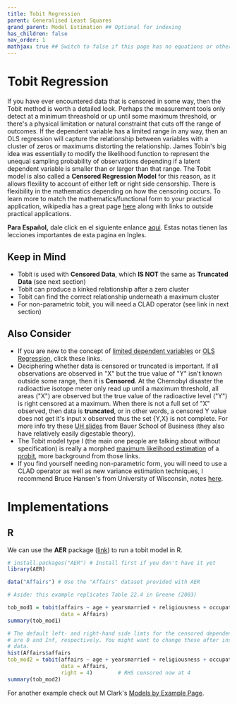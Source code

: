 ```yaml
---
title: Tobit Regression
parent: Generalised Least Squares
grand_parent: Model Estimation ## Optional for indexing
has_children: false
nav_order: 1
mathjax: true ## Switch to false if this page has no equations or other math rendering.
---
```


# Tobit Regression


If you have ever encountered data that is censored in some way, then the Tobit method is worth a detailed look. Perhaps the measurement tools only detect at a minimum threashold or up until some maximum threshold, or there's a physical limitation or natural constraint that cuts off the range of outcomes. If the dependent variable has a limited range in any way, then an OLS regression will capture the relationship between variables with a cluster of zeros or maximums distorting the relationship. James Tobin's big idea was essentially to modify the likelihood function to represent the unequal sampling probability of observations depending if a latent dependent variable is smaller than or larger than that range. The Tobit model is also called a **Censored Regression Model** for this reason, as it allows flexility to account of either left or right side censorship. There is flexibility in the mathematics depending on how the censoring occurs. To learn more to match the mathematics/functional form to your practical application, wikipedia has a great page [here](https://en.wikipedia.org/wiki/Tobit_model) along with links to outside practical applications. 

**Para Español,** dale click en el siguiente enlance [aqui](https://sct.uab.cat/estadistica/sites/sct.uab.cat.estadistica/files/presentaciontobias.pdf). Estas notas tienen las lecciones importantes de esta pagina en Ingles. 

## Keep in Mind

- Tobit is used with **Censored Data**, which **IS NOT** the same as **Truncated Data** (see next section)
- Tobit can produce a kinked relationship after a zero cluster 
- Tobit can find the correct relationship underneath a maximum cluster
- For non-parametric tobit, you will need a CLAD operator (see link in next section)

## Also Consider

- If you are new to the concept of [limited dependent variables](https://en.wikipedia.org/wiki/Limited_dependent_variable) or [OLS Regression](https://en.wikipedia.org/wiki/Ordinary_least_squares), click these links.  
- Deciphering whether data is censored or truncated is important. If all observations are observed in "X" but the true value of "Y" isn't known outside some range, then it is **Censored**. At the Chernobyl disaster the radioactive isotope meter only read up until a maximum threshold, all areas ("X") are observed but the true value of the radioactive level ("Y") is right censored at a maximum. When there is not a full set of "X" observed, then data is **truncated**, or in other words, a censored Y value does not get it's input x observed thus the set {Y,X} is not complete. For more info try these [UH slides](https://www.bauer.uh.edu/rsusmel/phd/ec1-23.pdf) from Bauer School of Business (they also have relatively easily digestable theory). 
- The Tobit model type I (the main one people are talking about without specification) is really a morphed [maximum likelihood estimation](https://en.wikipedia.org/wiki/Maximum_likelihood_estimation) of a [probit](https://en.wikipedia.org/wiki/Probit_model), more background from those links.  
- If you find yourself needing non-parametric form, you will need to use a CLAD operator as well as new variance estimation techniques, I recommend Bruce Hansen's from University of Wisconsin, notes [here](https://www.ssc.wisc.edu/~bhansen/718/NonParametrics9.pdf).

# Implementations

## R

We can use the **AER** package ([link](https://cran.r-project.org/web/packages/AER/index.html)) to run a tobit model in R.

```r
# install.packages("AER") # Install first if you don't have it yet
library(AER)

data("Affairs") # Use the "Affairs" dataset provided with AER

# Aside: this example replicates Table 22.4 in Greene (2003)

tob_mod1 = tobit(affairs ~ age + yearsmarried + religiousness + occupation + rating,
                 data = Affairs)
summary(tob_mod1)

# The default left- and right-hand side limts for the censored dependent variable
# are 0 and Inf, respectively. You might want to change these after inspecting your 
# data.
hist(Affairs$affairs
tob_mod2 = tobit(affairs ~ age + yearsmarried + religiousness + occupation + rating,
                 data = Affairs,
                 right = 4)        # RHS censored now at 4
summary(tob_mod2)
```

For another example check out M Clark's [Models by Example Page](https://m-clark.github.io/models-by-example/tobit.html).
